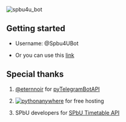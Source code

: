![spbu4u_bot](https://pp.userapi.com/c841523/v841523334/1eb9b/XyqYe7KAy8M.jpg "Spbu4UBot")

## Getting started

* Username: @Spbu4UBot

* Or you can use this [link](https://t.me/Spbu4UBot)



## Special thanks
1. [@eternnoir](https://github.com/eternnoir) for [pyTelegramBotAPI](https://github.com/eternnoir/pyTelegramBotAPI)
2. [![pythonanywhere](https://www.pythonanywhere.com/static/anywhere/images/logo-234x35.png "pythonanywhere")](https://www.pythonanywhere.com)
   for free hosting

3. SPbU developers for [SPbU Timetable API](https://timetable.spbu.ru/help/ui/index#/)
